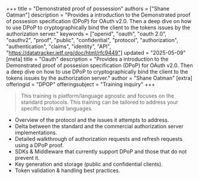 +++
title = "Demonstrated proof of possession"
authors = ["Shane Oatman"]
description = "Provides a introduction to the Demonstrated proof of possesion specification (DPoP) for OAuth v2.0.  Then a deep dive on how to use DPoP to cryptographically bind the client to the tokens issues by the authorization server."
keywords = ["openid", "oauth", "oauth 2.0", "oauthv2", "proof", "public", "confidential", "protocol", "authorization", "authentication", "claims", "identity", "API", "https://datatracker.ietf.org/doc/html/rfc9449"]
updated = "2025-05-09"
[meta]
    title = "Oauth"
    description = "Provides a introduction to the Demonstrated proof of possesion specification (DPoP) for OAuth v2.0.  Then a deep dive on how to use DPoP to cryptographically bind the client to the tokens issues by the authorization server."
    author = "Shane Oatman"
[extra]
offeringid = "DPOP"
offeringsubject = "Training inquiry"
+++
> This training is platform/language agnostic and focuses on the standard protocols.
This training can be tailored to address your specific tools and languages.

- Overview of the protocol and the issues it attempts to address.
- Delta between the standard and the commercial authorization server implementations.
- Detailed walkthrough of authorization requests and refresh requests using a DPoP proof.
- SDKs & Middleware that currently support DPoP and those that do not prevent it.
- Key generation and storage (public and confidential clients).
- Token validation & handling best practices.
